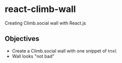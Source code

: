 # react-climb-wall
Creating Climb.social wall with React.js

## Objectives
- Create a Climb.social wall with one snippet of `html`
- Wall looks "not bad"
